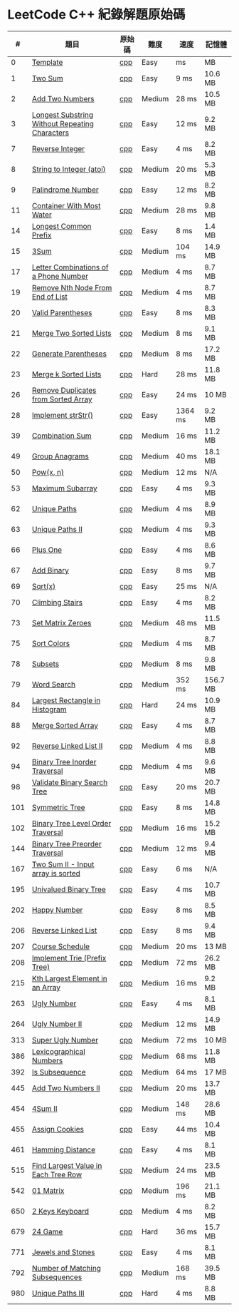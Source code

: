 # LeetCode C++ 紀錄解題原始碼
| # | 題目 | 原始碼 | 難度 | 速度 | 記憶體 |  
|---| ----- | ----- | ----- | ----- |  ----- | 
0 | [Template]() | [cpp]()| Easy |  ms |  MB |
1 | [Two Sum](https://leetcode.com/problems/two-sum/) | [cpp](Cpp/1.%20Two%20Sum.cpp)| Easy | 9 ms | 10.6 MB |
2 | [Add Two Numbers](https://leetcode.com/problems/add-two-numbers/) | [cpp](Cpp/2.%20Add%20Two%20Numbers.cpp)| Medium| 28 ms | 10.5 MB |
3 | [Longest Substring Without Repeating Characters](https://leetcode.com/problems/longest-substring-without-repeating-characters/) | [cpp](Cpp/3.%20Longest%20Substring%20Without%20Repeating%20Characters.cpp)| Easy | 12 ms | 9.2 MB |
7 | [Reverse Integer](https://leetcode.com/problems/reverse-integer/) | [cpp](Cpp/7.%20Reverse%20Integer.cpp)| Easy | 4 ms | 8.2 MB |
8 | [String to Integer (atoi)](https://leetcode.com/problems/string-to-integer-atoi/) | [cpp](Cpp/8.%20String%20to%20Integer%20(atoi).cpp)| Medium| 20 ms | 5.3 MB |
9 | [Palindrome Number](https://leetcode.com/problems/palindrome-number/) | [cpp](Cpp/9.%20Palindrome%20Number.cpp)| Easy | 12 ms | 8.2 MB |
11 | [Container With Most Water](https://leetcode.com/problems/container-with-most-water/) | [cpp](Cpp/11.%20Container%20With%20Most%20Water.cpp)| Medium| 28 ms | 9.8 MB |
14 | [Longest Common Prefix](https://leetcode.com/problems/longest-common-prefix/) | [cpp](Cpp/14.%20Longest%20Common%20Prefix.cpp)| Easy | 8 ms | 1.4 MB |
15 | [3Sum](https://leetcode.com/problems/3sum/) | [cpp](Cpp/15.%203Sum.cpp)| Medium| 104 ms | 14.9 MB |
17 | [Letter Combinations of a Phone Number](https://leetcode.com/problems/letter-combinations-of-a-phone-number/) | [cpp](Cpp/17.%20Letter%20Combinations%20of%20a%20Phone%20Number.cpp)| Medium| 4 ms | 8.7 MB |
19 | [Remove Nth Node From End of List ](https://leetcode.com/problems/remove-nth-node-from-end-of-list/) | [cpp](Cpp/19.%20Remove%20Nth%20Node%20From%20End%20of%20List.cpp)| Medium| 4 ms | 8.7 MB |
20 | [Valid Parentheses](https://leetcode.com/problems/valid-parentheses/) | [cpp](Cpp/20.%20Valid%20Parentheses.cpp)| Easy | 8 ms | 8.3 MB |
21 | [Merge Two Sorted Lists](https://leetcode.com/problems/merge-two-sorted-lists/) | [cpp](Cpp/21.%20Merge%20Two%20Sorted%20Lists.cpp)| Medium| 8 ms | 9.1 MB |
22 | [Generate Parentheses](https://leetcode.com/problems/generate-parentheses/) | [cpp](Cpp/22.%20Generate%20Parentheses.cpp)| Medium| 8 ms | 17.2 MB |
23 | [Merge k Sorted Lists](https://leetcode.com/problems/merge-k-sorted-lists/) | [cpp](Cpp/23.%20Merge%20k%20Sorted%20Lists.cpp)| Hard | 28 ms | 11.8 MB |
26 | [Remove Duplicates from Sorted Array](https://leetcode.com/problems/remove-duplicates-from-sorted-array/) | [cpp](Cpp/26.%20Remove%20Duplicates%20from%20Sorted%20Array.cpp)| Easy | 24 ms | 10 MB |
28 | [Implement strStr()](https://leetcode.com/problems/implement-strstr/) | [cpp](Cpp/28.%20Implement%20strStr().cpp)| Easy | 1364 ms | 9.2 MB |
39 | [Combination Sum](https://leetcode.com/problems/combination-sum/) | [cpp](Cpp/39.%20Combination%20Sum.cpp)| Medium| 16 ms | 11.2 MB |
49 | [Group Anagrams](https://leetcode.com/problems/group-anagrams/) | [cpp](Cpp/49.%20Group%20Anagrams.cpp)| Medium| 40 ms | 18.1 MB |
50 | [Pow(x, n)](https://leetcode.com/problems/powx-n/) | [cpp](Cpp/50.%20Pow(x%2C%20n).cpp)| Medium| 12 ms | N/A |
53 | [Maximum Subarray](https://leetcode.com/problems/maximum-subarray/) | [cpp](Cpp/53.%20Maximum%20Subarray.cpp)| Easy | 4 ms | 9.3 MB |
62 | [Unique Paths](https://leetcode.com/problems/unique-paths/) | [cpp](Cpp/62.%20Unique%20Paths.cpp)| Medium | 4 ms | 8.9 MB |
63 | [Unique Paths II](https://leetcode.com/problems/unique-paths-ii/) | [cpp](Cpp/63.%20Unique%20Paths%20II.cpp)| Medium | 4 ms | 9.3 MB |
66 | [Plus One](https://leetcode.com/problems/plus-one/) | [cpp](Cpp/66.%20Plus%20One.cpp)| Easy | 4 ms | 8.6 MB |
67 | [Add Binary](https://leetcode.com/problems/add-binary/) | [cpp](Cpp/67.%20Add%20Binary.cpp)| Easy | 8 ms | 9.7 MB |
69 | [Sqrt(x)](https://leetcode.com/problems/sqrtx/) | [cpp](Cpp/69.%20Sqrt(x).cpp)| Easy | 25 ms | N/A |
70 | [Climbing Stairs](https://leetcode.com/problems/climbing-stairs/) | [cpp](Cpp/70.%20Climbing%20Stairs.cpp)| Easy | 4 ms | 8.2 MB |
73 | [Set Matrix Zeroes](https://leetcode.com/problems/set-matrix-zeroes/) | [cpp](Cpp/73.%20Set%20Matrix%20Zeroes.cpp)| Medium| 48 ms | 11.5 MB |
75 | [Sort Colors](https://leetcode.com/problems/sort-colors/) | [cpp](Cpp/75.%20Sort%20Colors.cpp)| Medium| 4 ms | 8.7 MB |
78 | [Subsets](https://leetcode.com/problems/subsets/) | [cpp](Cpp/78.%20Subsets.cpp)| Medium| 8 ms | 9.8 MB |
79 | [Word Search](https://leetcode.com/problems/word-search/) | [cpp](Cpp/79.%20Word%20Search.cpp)| Medium| 352 ms | 156.7 MB |
84 | [Largest Rectangle in Histogram](https://leetcode.com/problems/largest-rectangle-in-histogram/) | [cpp](Cpp/84.%20Largest%20Rectangle%20in%20Histogram.cpp)|Hard| 24 ms | 10.9 MB |
88 | [Merge Sorted Array](https://leetcode.com/problems/merge-sorted-array/) | [cpp](Cpp/88.%20Merge%20Sorted%20Array.cpp)| Easy | 4 ms | 8.7 MB |
92 | [Reverse Linked List II](https://leetcode.com/problems/reverse-linked-list-ii/) | [cpp](Cpp/92.%20Reverse%20Linked%20List%20II.cpp)| Medium| 4 ms | 8.8 MB |
94 | [Binary Tree Inorder Traversal](https://leetcode.com/problems/binary-tree-inorder-traversal/) | [cpp](Cpp/94.%20Binary%20Tree%20Inorder%20Traversal.cpp)| Medium| 4 ms | 9.6 MB |
98 | [Validate Binary Search Tree](https://leetcode.com/problems/validate-binary-search-tree/) | [cpp](Cpp/98.%20Validate%20Binary%20Search%20Tree.cpp)| Easy | 20 ms | 20.7 MB |
101 | [Symmetric Tree](https://leetcode.com/problems/symmetric-tree/) | [cpp](Cpp/101.%20Symmetric%20Tree.cpp) | Easy | 8 ms | 14.8 MB |
102 | [Binary Tree Level Order Traversal](https://leetcode.com/problems/binary-tree-level-order-traversal/) | [cpp](Cpp/102.%20Binary%20Tree%20Level%20Order%20Traversal.cpp) | Medium | 16 ms | 15.2 MB |
144 | [Binary Tree Preorder Traversal](https://leetcode.com/problems/binary-tree-preorder-traversal/) | [cpp](Cpp/144.%20Binary%20Tree%20Preorder%20Traversal.cpp) | Medium | 12 ms | 9.4 MB |
167 | [Two Sum II - Input array is sorted](https://leetcode.com/problems/two-sum-ii-input-array-is-sorted/) | [cpp](Cpp/167.%20Two%20Sum%20II%20-%20Input%20array%20is%20sorted.cpp) | Easy | 6 ms | N/A |
195 | [Univalued Binary Tree](https://leetcode.com/problems/univalued-binary-tree/) | [cpp](Cpp/965.%20Univalued%20Binary%20Tree.cpp)| Easy | 4 ms | 10.7 MB |
202 | [Happy Number](https://leetcode.com/problems/happy-number/) | [cpp](Cpp/202.%20Happy%20Number.cpp)| Easy | 8 ms | 8.5 MB |
206 | [Reverse Linked List](https://leetcode.com/problems/reverse-linked-list/) | [cpp](Cpp/206.%20Reverse%20Linked%20List.cpp) | Easy | 8 ms | 9.4 MB |
207 | [Course Schedule](https://leetcode.com/problems/course-schedule/) | [cpp](Cpp/207.%20Course%20Schedule.cpp) | Medium | 20 ms | 13 MB |
208 | [Implement Trie (Prefix Tree)](https://leetcode.com/problems/implement-trie-prefix-tree/) | [cpp](208.%20Implement%20Trie%20(Prefix%20Tree))| Medium | 72 ms | 26.2 MB |
215 | [Kth Largest Element in an Array](https://leetcode.com/problems/kth-largest-element-in-an-array/) | [cpp](Cpp/215.%20Kth%20Largest%20Element%20in%20an%20Array.cpp)| Medium | 16 ms | 9.2 MB |
263 | [Ugly Number](https://leetcode.com/problems/ugly-number/) | [cpp](Cpp/263.%20Ugly%20Number.cpp)| Easy | 4 ms | 8.1 MB |
264 | [Ugly Number II](https://leetcode.com/problems/ugly-number-ii/) | [cpp](Cpp/264.%20Ugly%20Number%20II.cpp)| Medium | 12 ms | 14.9 MB |
313 | [Super Ugly Number](https://leetcode.com/problems/super-ugly-number/) | [cpp](Cpp/313.%20Super%20Ugly%20Number.cpp)| Medium | 72 ms | 10 MB |
386 | [Lexicographical Numbers](https://leetcode.com/problems/lexicographical-numbers/) | [cpp](Cpp/386.%20Lexicographical%20Numbers.cpp)| Medium | 68 ms | 11.8 MB |
392 | [Is Subsequence](https://leetcode.com/problems/is-subsequence/) | [cpp](Cpp/392.cIs%20Subsequence.cpp) | Medium | 64 ms | 17 MB |
445 | [Add Two Numbers II](https://leetcode.com/problems/add-two-numbers-ii/) | [cpp](Cpp/445.%20Add%20Two%20Numbers%20II.cpp) | Medium | 20 ms | 13.7 MB |
454 | [4Sum II](https://leetcode.com/problems/4sum-ii/submissions/) | [cpp](Cpp/454.%204Sum%20II.cpp) | Medium | 148 ms | 28.6 MB
455 | [Assign Cookies](https://leetcode.com/problems/assign-cookies/) | [cpp](Cpp/455.%20Assign%20Cookies.cpp) | Easy | 44 ms | 10.4 MB |
461 | [Hamming Distance](https://leetcode.com/problems/hamming-distance/) | [cpp](Cpp/461.%20Hamming%20Distance.cpp) | Easy | 4 ms | 8.1 MB |
515 | [Find Largest Value in Each Tree Row](https://leetcode.com/problems/find-largest-value-in-each-tree-row/) | [cpp](Cpp/515.%20Find%20Largest%20Value%20in%20Each%20Tree%20Row.cpp) | Medium | 24 ms | 23.5 MB |
542 | [01 Matrix](https://leetcode.com/problems/01-matrix/) | [cpp](Cpp/542.%2001%20Matrix.cpp) | Medium | 196 ms | 21.1 MB |
650 | [2 Keys Keyboard](https://leetcode.com/problems/2-keys-keyboard/) | [cpp](Cpp/650.%202%20Keys%20Keyboard.cpp) | Medium | 4 ms | 8.2 MB |
679 | [24 Game](https://leetcode.com/problems/24-game/) | [cpp](Cpp/679.%2024%20Game.cpp) | Hard | 36 ms | 15.7 MB |
771 | [Jewels and Stones](https://leetcode.com/problems/jewels-and-stones/) | [cpp](Cpp/771.%20Jewels%20and%20Stones.cpp) | Easy | 4 ms | 8.1 MB |
792 | [Number of Matching Subsequences](https://leetcode.com/problems/number-of-matching-subsequences/) | [cpp](Cpp/792.%20Number%20of%20Matching%20Subsequences.cpp) | Medium | 168 ms | 39.5 MB |
980 | [Unique Paths III](https://leetcode.com/problems/unique-paths-iii/) | [cpp](Cpp/980.%20Unique%20Paths%20III.cpp)| Hard | 4 ms | 8.8 MB |